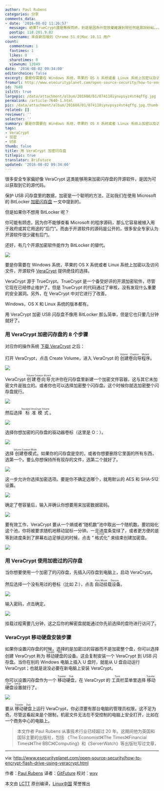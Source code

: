 ```yaml
---
author: Paul Rubens
categories: 分享
comments_data:
- date: '2016-08-02 11:26:57'
  message: 結果TrueCrypt還是無疾而終，到底是因為什麼放棄維護到現任然是眾說紛紜。。。。
  postip: 118.201.9.82
  username: 来自新加坡的 Chrome 51.0|Mac 10.11 用户
count:
  commentnum: 1
  favtimes: 1
  likes: 0
  sharetimes: 0
  viewnum: 12849
date: '2016-08-02 09:34:00'
editorchoice: false
excerpt: 要是你需要在 Windows 系统，苹果的 OS X 系统或者 Linux 系统上加密以及访问文件，开源软件 VeraCrypt 提供绝佳的选择。
fromurl: http://www.esecurityplanet.com/open-source-security/how-to-encrypt-flash-drive-using-veracrypt.html
id: 7640
islctt: true
largepic: /data/attachment/album/201608/01/074110iynvpsyz4st4qffg.jpg
permalink: /article-7640-1.html
pic: /data/attachment/album/201608/01/074110iynvpsyz4st4qffg.jpg.thumb.jpg
related: []
reviewer: ''
selector: ''
summary: 要是你需要在 Windows 系统，苹果的 OS X 系统或者 Linux 系统上加密以及访问文件，开源软件 VeraCrypt 提供绝佳的选择。
tags:
- VeraCrypt
- 加密
- USB
thumb: false
title: 用 VeraCrypt 加密闪存盘
titlepic: true
translator: BriFuture
updated: '2016-08-02 09:34:00'
---
```


很多安全专家偏好像 VeraCrypt 这类能够用来加密闪存盘的开源软件，是因为可以获取到它的源代码。


保护 USB 闪存盘里的数据，加密是一个聪明的方法，正如我们在使用 Microsoft 的 BitLocker [加密闪存盘](http://www.esecurityplanet.com/views/article.php/3880616/How-to-Encrypt-a-USB-Flash-Drive.htm) 一文中提到的。


但是如果你不想用 BitLocker 呢？


你可能有顾虑，因为你不能够查看 Microsoft 的程序源码，那么它容易被植入用于政府或其它用途的“后门”。而由于开源软件的源码是公开的，很多安全专家认为开源软件很少藏有后门。


还好，有几个开源加密软件能作为 BitLocker 的替代。


![](/data/attachment/album/201608/01/074110iynvpsyz4st4qffg.jpg)


要是你需要在 Windows 系统，苹果的 OS X 系统或者 Linux 系统上加密以及访问文件，开源软件 [VeraCrypt](http://www.esecurityplanet.com/open-source-security/veracrypt-a-worthy-truecrypt-alternative.html) 提供绝佳的选择。


VeraCrypt 源于 TrueCrypt。TrueCrypt 是一个备受好评的开源加密软件，尽管它现在已经停止维护了。但是 TrueCrypt 的代码通过了审核，没有发现什么重要的安全漏洞。另外，在 VeraCrypt 中对它进行了改善。


Windows，OS X 和 Linux 系统的版本都有。


用 VeraCrypt 加密 USB 闪存盘不像用 BitLocker 那么简单，但是它也只要几分钟就好了。


### 用 VeraCrypt 加密闪存盘的 8 个步骤


对应你的操作系统 [下载 VeraCrypt](https://veracrypt.codeplex.com/releases/view/619351) 之后：


打开 VeraCrypt，点击 Create Volume，进入 VeraCrypt 的<ruby> 创建卷向导程序 <rp>  （ </rp> <rt>  Volume Creation Wizard </rt> <rp>  ） </rp></ruby>。


![](/data/attachment/album/201608/01/074139zttijaaja4ajxjxx.jpg)


VeraCrypt <ruby> 创建卷向导 <rp>  （ </rp> <rt>  Volume Creation Wizard </rt> <rp>  ） </rp></ruby>允许你在闪存盘里新建一个加密文件容器，这与其它未加密文件是独立的。或者你也可以选择加密整个闪存盘。这个时候你就选加密整个闪存盘就行。


![](/data/attachment/album/201608/01/074139khiix2dilfdekejp.jpg)


然后选择<ruby> 标准模式 <rp>  （ </rp> <rt>  Standard VeraCrypt Volume </rt> <rp>  ） </rp></ruby>。


![](/data/attachment/album/201608/01/074140duiaddxdmmalqbmo.jpg)


选择你想加密的闪存盘的驱动器卷标（这里是 O：）。


![](/data/attachment/album/201608/01/074140baxayw1wxa1whlya.jpg)


选择<ruby> 创建卷模式 <rp>  （ </rp> <rt>  Volume Creation Mode </rt> <rp>  ） </rp></ruby>。如果你的闪存盘是空的，或者你想要删除它里面的所有东西，选第一个。要么你想保持所有现存的文件，选第二个就好了。


![](/data/attachment/album/201608/01/074140l4hl4a5bp89aid5p.jpg)


这一步允许你选择加密选项。要是你不确定选哪个，就用默认的 AES 和 SHA-512 设置。


![](/data/attachment/album/201608/01/074141kd7hz11l78v8f1v7.jpg)


确定了卷容量后，输入并确认你想要用来加密数据密码。


![](/data/attachment/album/201608/01/074141wl6fyweafuk7jlau.jpg)


要有效工作，VeraCrypt 要从一个熵或者“随机数”池中取出一个随机数。要初始化这个池，你将被要求随机地移动鼠标一分钟。一旦进度条变绿了，或者更方便的是等到进度条到了屏幕右边足够远的时候，点击 “<ruby> 格式化 <rp>  （ </rp> <rt>  Format </rt> <rp>  ） </rp></ruby>” 来结束创建加密盘。


![](/data/attachment/album/201608/01/074141q8458676o6rcityj.jpg)


### 用 VeraCrypt 使用加密过的闪存盘


当你想要使用一个加密了的闪存盘，先插入闪存盘到电脑上，启动 VeraCrypt。


然后选择一个没有用过的卷标（比如 Z:），点击<ruby> 自动挂载设备 <rp>  （ </rp> <rt>  Auto-Mount Devices </rt> <rp>  ） </rp></ruby>。


![](/data/attachment/album/201608/01/074142vitzfrtkzvciv7k4.jpg)


输入密码，点击确定。


![](/data/attachment/album/201608/01/074142qpaiga9axiab9otg.jpg)


挂载过程需要几分钟，这之后你的解密盘就能通过你先前选择的盘符进行访问了。


### VeraCrypt 移动硬盘安装步骤


如果你设置闪存盘的时候，选择的是加密过的容器而不是加密整个盘，你可以选择创建 VeraCrypt 称为<ruby> 移动硬盘 <rp>  （ </rp> <rt>  Traveler Disk </rt> <rp>  ） </rp></ruby>的设备。这会复制安装一个 VeraCrypt 到 USB 闪存盘。当你在别的 Windows 电脑上插入 U 盘时，就能从 U 盘自动运行 VeraCrypt；也就是说没必要在新电脑上安装 VeraCrypt。


你可以设置闪存盘作为一个<ruby> 移动硬盘 <rp>  （ </rp> <rt>  Traveler Disk </rt> <rp>  ） </rp></ruby>，在 VeraCrypt 的<ruby> 工具栏 <rp>  （ </rp> <rt>  Tools </rt> <rp>  ） </rp></ruby>菜单里选择<ruby> 移动硬盘设置 <rp>  （ </rp> <rt>  Traveler Disk SetUp </rt> <rp>  ） </rp></ruby>就行了。


![](/data/attachment/album/201608/01/074142yf7hwo4684c4cmmf.jpg)


要从<ruby> 移动硬盘 <rp>  （ </rp> <rt>  Traveler Disk </rt> <rp>  ） </rp></ruby>上运行 VeraCrypt，你必须要有那台电脑的管理员权限，这不足为奇。尽管这看起来是个限制，机密文件无法在不受控制的电脑上安全打开，比如在一个商务中心的电脑上。



> 
> 本文作者 Paul Rubens 从事技术行业已经超过 20 年。这期间他为英国和国际主要的出版社，包括 《The Economist》《The Times》《Financial Times》《The BBC》《Computing》和《ServerWatch》等出版社写过文章，
> 
> 
> 




---


via: <http://www.esecurityplanet.com/open-source-security/how-to-encrypt-flash-drive-using-veracrypt.html>


作者：[Paul Rubens](http://www.esecurityplanet.com/author/3700/Paul-Rubens)  译者：[GitFuture](https://github.com/GitFuture) 校对：[wxy](https://github.com/wxy)


本文由 [LCTT](https://github.com/LCTT/TranslateProject) 原创编译，[Linux中国](https://linux.cn/) 荣誉推出
